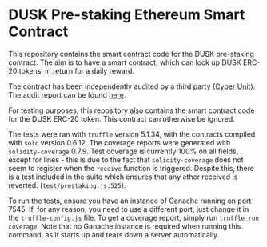 # DUSK Pre-staking Ethereum Smart Contract

This repository contains the smart contract code for the DUSK pre-staking contract. The aim is to have a smart contract, which can lock up DUSK ERC-20 tokens, in return for a daily reward.

The contract has been independently audited by a third party ([Cyber Unit](https://cyberunit.tech/)). The audit report can be found [here](./docs/audit_report.pdf).

For testing purposes, this repository also contains the smart contract code for the DUSK ERC-20 token. This contract can otherwise be ignored.

The tests were ran with `truffle` version 5.1.34, with the contracts compiled with `solc` version 0.6.12. The coverage reports were generated with `solidity-coverage` 0.7.9. Test coverage is currently 100% on all fields, except for lines - this is due to the fact that `solidity-coverage` does not seem to register when the `receive` function is triggered. Despite this, there is a test included in the suite which ensures that any ether received is reverted. (`test/prestaking.js:525`).

To run the tests, ensure you have an instance of Ganache running on port 7545. If, for any reason, you need to use a different port, just change it in the `truffle-config.js` file. To get a coverage report, simply run `truffle run coverage`. Note that no Ganache instance is required when running this command, as it starts up and tears down a server automatically.